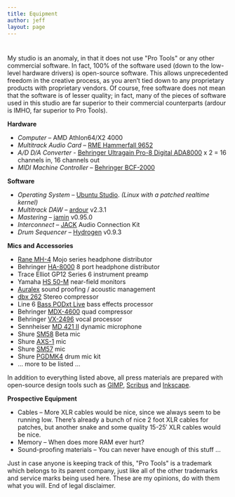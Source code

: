```yaml
---
title: Equipment
author: jeff
layout: page
---
```

# 

My studio is an anomaly, in that it does not use "Pro Tools" or any other commercial software. In fact, 100% of the software used (down to the low-level hardware drivers) is open-source software. This allows unprecedented freedom in the creative process, as you aren’t tied down to any proprietary products with proprietary vendors. Of course, free software does not mean that the software is of lesser quality; in fact, many of the pieces of software used in this studio are far superior to their commercial counterparts (ardour is IMHO, far superior to Pro Tools).

**Hardware** 

*   *Computer* – AMD Athlon64/X2 4000 
*   *Multitrack Audio Card* – [RME Hammerfall 9652](http://www.rme-audio.de/english/hammer/d9652.htm)
*   *A/D D/A Converter* - [Behringer Ultragain Pro-8 Digital ADA8000](http://www.behringer.com/ADA8000/) x 2 = 16 channels in, 16 channels out
*   *MIDI Machine Controller* – [Behringer BCF-2000](http://www.behringer.com/BCF2000/index.cfm)

**Software** 

*   *Operating System* – [Ubuntu Studio](http://ubuntustudio.org). *(Linux with a patched realtime kernel)*
*   *Multitrack DAW* – [ardour](http://ardour.org/) v2.3.1
*   *Mastering* – [jamin](http://jamin.sf.net) v0.95.0
*   *Interconnect* – [JACK](http://jackit.sf.net/) Audio Connection Kit
*   *Drum Sequencer* – [Hydrogen](http://hydrogen.sf.net/) v0.9.3

**Mics and Accessories** 

*   [Rane MH-4](http://www.fullcompass.com/ImageFromDB.aspx?srctbl=doc&imgid=558) Mojo series headphone distributor
*   Behringer [HA-8000](http://www.behringer.com/HA8000/index.cfm?lang=ENG) 8 port headphone distributor 
*   Trace Elliot GP12 Series 6 instrument preamp
*   Yamaha [HS 50-M](http://www.yamaha.com/yamahavgn/CDA/ContentDetail/ModelSeriesDetail/0,,CNTID%253D49338%2526CTID%253D560744,00.html) near-field monitors
*   [Auralex](http://www.auralex.com/) sound proofing / acoustic management
*   [dbx 262](http://www.starlight-online.com/audio/dbx/262.htm) Stereo compressor
*   Line 6 [Bass PODxt Live](http://www.line6.com/basspodxtlive) bass effects processor
*   Behringer [MDX-4600](http://www.behringer.com/MDX4600/index.cfm?lang=ENG) quad compressor
*   Behringer [VX-2496](http://www.behringer.com/VX2496/index.cfm?lang=ENG) vocal processor
*   Sennheiser [MD 421 II](http://www.sennheiserusa.com/newsite/productdetail.asp?transid=000984) dynamic microphone
*   Shure [SM58](http://www.shure.com/pdf/specsheets/spec_wiredmics/sm58.pdf) Beta mic
*   Shure [AXS-1](http://www.shure.com/pdf/userguides/guides_wiredmics/axs_mics.pdf) mic
*   Shure [SM57](http://www.shure.com/pdf/specsheets/spec_wiredmics/sm57.pdf) mic
*   Shure [PGDMK4](http://www.shure.com/ProAudio/Products/WiredMicrophones/us_pro_PGDMK4-XLR_content) drum mic kit
*   … more to be listed … 

In addition to everything listed above, all press materials are prepared with open-source design tools such as [GIMP](http://gimp.org/), [Scribus](http://www.scribus.org.uk/) and [Inkscape](http://inkscape.org/).

**Prospective Equipment** 

*   Cables – More XLR cables would be nice, since we always seem to be running low. There’s already a bunch of nice 2 foot XLR cables for patches, but another snake and some quality 15-25′ XLR cables would be nice.
*   Memory – When does more RAM ever hurt?
*   Sound-proofing materials – You can never have enough of this stuff … 

Just in case anyone is keeping track of this, "Pro Tools" is a trademark which belongs to its parent company, just like all of the other trademarks and service marks being used here. These are my opinions, do with them what you will. End of legal disclaimer.

